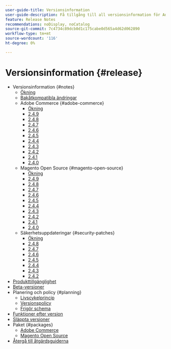 ```yaml
---
user-guide-title: Versionsinformation
user-guide-description: Få tillgång till all versionsinformation för Adobe Commerce patchar och tjänster på ett och samma ställe.
feature: Release Notes
recommendations: noDisplay, noCatalog
source-git-commit: 7c4734c89dcb0d1c175cabe0d565a4d62d062890
workflow-type: tm+mt
source-wordcount: '116'
ht-degree: 0%

---
```



# Versionsinformation {#release}

- Versionsinformation {#notes}
   - [Ökning](release-notes/overview.md)
   - [Bakåtkompatibla ändringar](backward-incompatible-changes.md)
   - Adobe Commerce {#adobe-commerce}
      - [Ökning](release-notes/commerce/overview.md)
      - [2.4.9](release-notes/commerce/2-4-9.md)
      - [2.4.8](release-notes/commerce/2-4-8.md)
      - [2.4.7](release-notes/commerce/2-4-7.md)
      - [2.4.6](release-notes/commerce/2-4-6.md)
      - [2.4.5](release-notes/commerce/2-4-5.md)
      - [2.4.4](release-notes/commerce/2-4-4.md)
      - [2.4.3](release-notes/commerce/2-4-3.md)
      - [2.4.2](release-notes/commerce/2-4-2.md)
      - [2.4.1](release-notes/commerce/2-4-1.md)
      - [2.4.0](release-notes/commerce/2-4-0.md)
   - Magento Open Source {#magento-open-source}
      - [Ökning](release-notes/open-source/overview.md)
      - [2.4.9](release-notes/open-source/2-4-9.md)
      - [2.4.8](release-notes/open-source/2-4-8.md)
      - [2.4.7](release-notes/open-source/2-4-7.md)
      - [2.4.6](release-notes/open-source/2-4-6.md)
      - [2.4.5](release-notes/open-source/2-4-5.md)
      - [2.4.4](release-notes/open-source/2-4-4.md)
      - [2.4.3](release-notes/open-source/2-4-3.md)
      - [2.4.2](release-notes/open-source/2-4-2.md)
      - [2.4.1](release-notes/open-source/2-4-1.md)
      - [2.4.0](release-notes/open-source/2-4-0.md)
   - Säkerhetsuppdateringar {#security-patches}
      - [Ökning](release-notes/security/overview.md)
      - [2.4.8](release-notes/security/2-4-8-patches.md)
      - [2.4.7](release-notes/security/2-4-7-patches.md)
      - [2.4.6](release-notes/security/2-4-6-patches.md)
      - [2.4.5](release-notes/security/2-4-5-patches.md)
      - [2.4.4](release-notes/security/2-4-4-patches.md)
      - [2.4.3](release-notes/security/2-4-3-patches.md)
      - [2.4.2](release-notes/security/2-4-2-patches.md)
- [Produkttillgänglighet](product-availability.md)
- [Beta-versioner](beta.md)
- Planering och policy {#planning}
   - [Livscykelprincip](lifecycle-policy.md)
   - [Versionspolicy](versioning-policy.md)
   - [Frigör schema](schedule.md)
- [Funktioner efter version](features.md)
- [Släppta versioner](versions.md)
- Paket {#packages}
   - [Adobe Commerce](packages/adobe-commerce.md)
   - [Magento Open Source](packages/magento-open-source.md)
- [Återgå till åtgärdsguiderna](https://experienceleague.adobe.com/docs/commerce-operations/operational-guides/home.html)

